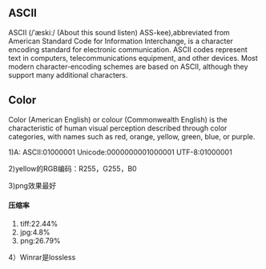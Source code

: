 ## ASCII
ASCII (/ˈæskiː/ (About this sound listen) ASS-kee),abbreviated from American Standard Code for Information Interchange, is a character encoding standard for electronic communication. ASCII codes represent text in computers, telecommunications equipment, and other devices. Most modern character-encoding schemes are based on ASCII, although they support many additional characters.

## Color
Color (American English) or colour (Commonwealth English) is the characteristic of human visual perception described through color categories, with names such as red, orange, yellow, green, blue, or purple. 

1)A:
ASCII:01000001
Unicode:0000000001000001
UTF-8:01000001

2)yellow的RGB编码：R255，G255，B0

3)png效果最好

#### [](#压缩率)压缩率
1. tiff:22.44%
2. jpg:4.8%
3. png:26.79%

4）Winrar是lossless